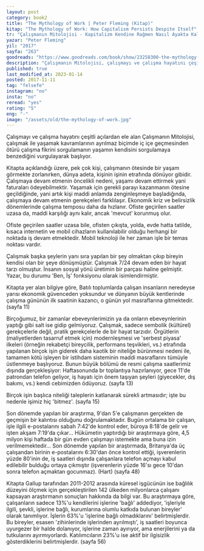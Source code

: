 ```yaml
---
layout: post  
category: book2  
title: "The Mythology of Work | Peter Fleming (Kitap)"  
kitap: "The Mythology of Work: How Capitalism Persists Despite Itself"  
tr: "Çalışmanın Mitolojisi - Kapitalizm Kendine Rağmen Nasıl Ayakta Kalıyor?"  
yazar: "Peter Fleming"  
yil: "2017"  
sayfa: "263"  
goodreads: "https://www.goodreads.com/book/show/23258300-the-mythology-of-work"
description: "Çalışmanın Mitolojisi, çalışmayı ve çalışma hayatını çeşitli açılardan ele alıyor. "
published: true
last_modified_at: 2023-01-14
posted: 2017-11-11
tag: "felsefe"
instagram: "no"
insta: "no"
reread: "yes"
rating: "5"
eng: "-"
image: "/assets/old/the-mythology-of-work.jpg"
---
```


Çalışmayı ve çalışma hayatını çeşitli açılardan ele alan Çalışmanın Mitolojisi, çalışmak ile yaşamak kavramlarının ayrılmaz biçimde iç içe geçmesinden ötürü çalışma fikrini sorgulamanın yaşamın kendisini sorgulamaya benzediğini vurgulayarak başlıyor.  
  
Kitapta açıklandığı üzere, pek çok kişi, çalışmanın ötesinde bir yaşam görmekte zorlanırken, dünya adeta, kişinin işinin etrafında dönüyor gibidir. Çalışmaya devam etmenin öncelikli nedeni, yaşamı devam ettirmek yani faturaları ödeyebilmektir. Yaşamak için gerekli parayı kazanmanın ötesine geçildiğinde, yani artık kişi maddi anlamda zenginleşmeye başladığında, çalışmaya devam etmenin gerekçeleri farklılaşır. Ekonomik kriz ve belirsizlik dönemlerinde çalışma temposu daha da hızlanır. Ofiste geçirilen saatler uzasa da, maddi karşılığı aynı kalır, ancak 'mevcut' korunmuş olur.  
  
Ofiste geçirilen saatler uzasa bile, ofisten çıkışta, yolda, evde hatta tatilde, kısaca internetin ve mobil cihazların kullanılabilir olduğu herhangi bir noktada iş devam etmektedir. Mobil teknoloji ile her zaman işle bir temas noktası vardır.  
  

Çalışmak başka şeylerin yanı sıra yapılan bir şey olmaktan çıkıp bireyin kendisi olan bir şeye dönüşmüştür. Çalışmak 7/24 devam eden bir hayat tarzı olmuştur. İnsanın sosyal yönü üretimin bir parçası haline gelmiştir. Yazar, bu durumu 'Ben, İş' fonksiyonu olarak isimlendirmiştir.  
  
Kitapta yer alan bilgiye göre, Batılı toplumlarda çalışan insanların neredeyse yarısı ekonomik güvenceden yoksundur ve dünyanın büyük kentlerinde çalışma gününün ilk saatinin kazancı, o günün yol masraflarına gitmektedir. (sayfa 11)  
  
Birçoğumuz, bir zamanlar ebeveynlerimizin ya da onların ebeveynlerinin yaptığı gibi salt ise gidip gelmiyoruz. Çalışmak, sadece sembolik (kültürel) gerekçelerle değil, pratik gerekçelerle de bir hayat tarzıdır. Örgütlerin (maliyetlerden tasarruf etmek için) modernleşmesi ve 'serbest piyasa' ilkeleri (örneğin rekabetçi bireycilik, performans teşvikleri, vs.) etrafında yapılanan birçok işin giderek daha kaotik bir niteliğe bürünmesi nedeni ile, tamamen kötü işleyen bir istihdam sisteminin maddi masraflarını tümüyle üstlenmeye başlıyoruz. Bunun büyük bölümü de resmi çalışma saatlerimiz dışında gerçekleşiyor: Haftasonunda br toplantıya hazırlanıyor, gece 11'de patrondan telefon geliyor, iş hayatı için önem taşıyan şeyleri (giyecekler, dış bakımı, vs.) kendi cebimizden ödüyoruz. (sayfa 13)  
  
Birçok işin başlıca niteliği taleplerin katlanarak sürekli artmasıdır; işte bu nedenle işimiz hiç 'bitmez'. (sayfa 15)  
  
Son dönemde yapılan bir araştırma, 9'dan 5'e çalışmanın gerçekten de geçmişin bir kalıntısı olduğunu doğrulamaktadır. Bugün ortalama bir çalışan, işle ilgili e-postalarını sabah 7:42'de kontrol eder, büroya 8:18'de gelir ve işten akşam 7:19'da çıkar... Hükümetin yaptırdığı bir araştırmaya göre, 4,5 milyon kişi haftada bir gün evden çalışmayı istemekte ama buna izin verilmemektedir... Son dönemde yapılan bir araştırmada, Britanya'da üç çalışandan birinin e-postalarını 6:30'dan önce kontrol ettiği, işverenlerin yüzde 80'inin de, iş saatleri dışında çalışanlara telefon açmayı kabul edilebilir bulduğu ortaya çıkmıştır (işverenlerin yüzde 16'sı gece 10'dan sonra telefon açmaktan gocunmaz). (Hart) (sayfa 48)  
  
Kitapta Gallup tarafından 2011-2012 arasında küresel işgücünün ise bağlılık düzeyini ölçmek için gerçekleştirilen 142 ülkeden milyonlarca çalışanı kapsayan araştırmanın sonuçları hakkında da bilgi var. Bu araştırmaya göre, çalışanların sadece 13%'u kendilerini işlerine 'bağlı' addediyor, 'işleriyle ilgili, şevkli, işlerine bağlı, kurumlarına olumlu katkıda bulunan bireyler' olarak tanımlıyor. İşlerin 63%'u 'işlerine bağlı olmadıklarını' belirtmişlerdir. Bu bireyler, esasen 'zihinlerinde işlerinden ayrılmıştı', iş saatleri boyunca uyurgezer bir halde dolanıyor, işlerine zaman ayırıyor, ama enerjilerini ya da tutkularını ayırmıyorlardı. Katılımcıların 23%'u ise aktif bir ilgisizlik gösterdiklerini belirtmişlerdir. (sayfa 56)  
  
